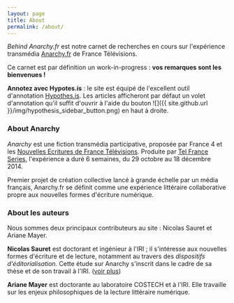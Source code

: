 ```yaml
---
layout: page
title: About
permalink: /about/
---
```


_Behind Anarchy.fr_ est notre carnet de recherches en cours sur l'expérience transmédia [Anarchy.fr](http://anarchy.nouvelles-ecritures.francetv.fr/) de France Télévisions.

Ce carnet est par définition un work-in-progress : **vos remarques sont les bienvenues !**  

<i class="fa fa-arrow-right"></i> **Annotez avec Hypotes.is** : le site est équipé de l'excellent outil d'annotation [Hypothes.is](http://hypothes.is/). Les articles afficheront par défaut un volet d'annotation qu'il suffit d'ouvrir à l'aide du bouton ![]({{ site.github.url }}/img/hypothesis_sidebar_button.png) en haut à droite.


### About Anarchy

*Anarchy* est une fiction transmédia participative, proposée par France 4 et les [Nouvelles Ecritures de France Télévisions]. Produite par [Tel France Series], l'expérience a duré 6 semaines, du 29 octobre au 18 décembre 2014.

Premier projet de création collective lancé à grande échelle par un média français, Anarchy.fr se définit comme une expérience littéraire collaborative propre aux nouvelles formes d'écriture numérique.

### About les auteurs

Nous sommes deux principaux contributeurs au site : Nicolas Sauret et Ariane Mayer.

**Nicolas Sauret** est doctorant et ingénieur à l'IRI ; il s'intéresse aux nouvelles formes d'écriture et de lecture, notamment au travers des *dispositifs d'éditorialisation*. Cette étude sur Anarchy s'inscrit dans le cadre de sa thèse et de son travail à l'IRI. ([voir plus][nicolas])

**Ariane Mayer** est doctorante au laboratoire COSTECH et à l'IRI. Elle travaille sur les enjeux philosophiques de la lecture littéraire numérique. <!-- à compléter -->

[Nouvelles Ecritures de France Télévisions]:http://nouvelles-ecritures.francetv.fr/
[Tel France Series]:http://www.telfrance.fr/societes/telfrance-serie/
[IRI]:http://www.iri.centrepompidou.fr
[nicolas]:http://nicolassauret.net
